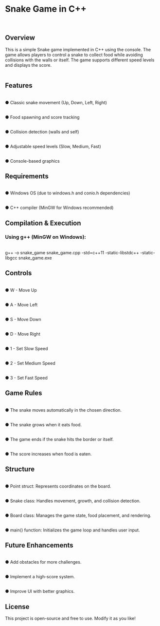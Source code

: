 <h1>Snake Game in C++</h1>
<br>

<h2>Overview</h2>

This is a simple Snake game implemented in C++ using the console. The game allows players to control a snake to collect food while avoiding collisions with the walls or itself. The game supports different speed levels and displays the score.
<br><br>
<h2>Features</h2>

<br>● Classic snake movement (Up, Down, Left, Right)

<br>● Food spawning and score tracking

<br>● Collision detection (walls and self)

<br>● Adjustable speed levels (Slow, Medium, Fast)

<br>● Console-based graphics
<br>
<h2>Requirements</h2>

<br>● Windows OS (due to windows.h and conio.h dependencies)

<br>● C++ compiler (MinGW for Windows recommended)
<br>
<h2>Compilation & Execution</h2>

<h3>Using g++ (MinGW on Windows):</h3>

 <br>g++ -o snake_game snake_game.cpp -std=c++11 -static-libstdc++ -static-libgcc
 snake_game.exe
<br>
<h2>Controls</h2>

<br>● W - Move Up

<br>● A - Move Left

<br>● S - Move Down

<br>● D - Move Right

<br>● 1 - Set Slow Speed

<br>● 2 - Set Medium Speed

<br>● 3 - Set Fast Speed
<br>
<h2>Game Rules</h2>

<br>● The snake moves automatically in the chosen direction.

<br>● The snake grows when it eats food.

<br>● The game ends if the snake hits the border or itself.

<br>● The score increases when food is eaten.
<br>
<h2>Structure</h2>

<br>● Point struct: Represents coordinates on the board.

<br>● Snake class: Handles movement, growth, and collision detection.

<br>● Board class: Manages the game state, food placement, and rendering.

<br>● main() function: Initializes the game loop and handles user input.
<br>
<h2>Future Enhancements</h2>

<br>● Add obstacles for more challenges.

<br>● Implement a high-score system.

<br>● Improve UI with better graphics.
<br>
<h2>License</h2>

This project is open-source and free to use. Modify it as you like!
